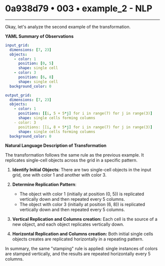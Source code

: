 # 0a938d79 • 003 • example_2 - NLP

---
Okay, let's analyze the second example of the transformation.

**YAML Summary of Observations**

```yaml
input_grid:
  dimensions: [7, 23]
  objects:
    - color: 1
      position: [0, 5]
      shape: single cell
    - color: 3
      position: [6, 8]
      shape: single cell
  background_color: 0

output_grid:
  dimensions: [7, 23]
  objects:
    - color: 1
      positions: [[i, 5 + 5*j] for i in range(7) for j in range(3)]
      shape: single cells forming columns
    - color: 3
      positions: [[i, 8 + 5*j] for i in range(7) for j in range(3)]
      shape: single cells forming columns
  background_color: 0
```

**Natural Language Description of Transformation**

The transformation follows the same rule as the previous example. It replicates single-cell objects across the grid in a specific pattern.

1.  **Identify Initial Objects**: There are two single-cell objects in the input grid, one with color 1 and another with color 3.

2.  **Determine Replication Pattern**:
    *   The object with color 1 (initially at position (0, 5)) is replicated vertically down and then repeated every 5 columns.
    *   The object with color 3 (initially at position (6, 8)) is replicated vertically down and then repeated every 5 columns.

3. **Vertical Replication and Columns creation:** Each cell is the source of a new object, and each object replicates vertically down.

4. **Horizontal Replication and Columns creation:** Both initial single cells objects creates are replicated horizontally in a repeating pattern.

In summary, the same "stamping" rule is applied: single instances of colors are stamped vertically, and the results are repeated horizontally every 5 columns.


